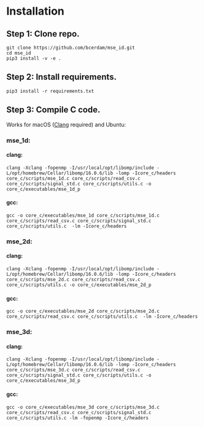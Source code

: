 # Installation

## Step 1: Clone repo.

```console
git clone https://github.com/bcerdam/mse_id.git
cd mse_id
pip3 install -v -e . 
```

## Step 2: Install requirements.

```console
pip3 install -r requirements.txt
```

## Step 3: Compile C code.

Works for macOS ([Clang](https://clang.llvm.org/get_started.html) required) and Ubuntu:

### mse_1d:

#### clang:
```console
clang -Xclang -fopenmp -I/usr/local/opt/libomp/include -L/opt/homebrew/Cellar/libomp/16.0.6/lib -lomp -Icore_c/headers core_c/scripts/mse_1d.c core_c/scripts/read_csv.c core_c/scripts/signal_std.c core_c/scripts/utils.c -o core_c/executables/mse_1d_p
```

#### gcc:
```console
gcc -o core_c/executables/mse_1d core_c/scripts/mse_1d.c core_c/scripts/read_csv.c core_c/scripts/signal_std.c core_c/scripts/utils.c  -lm -Icore_c/headers
```

### mse_2d:

#### clang:
```console
clang -Xclang -fopenmp -I/usr/local/opt/libomp/include -L/opt/homebrew/Cellar/libomp/16.0.6/lib -lomp -Icore_c/headers core_c/scripts/mse_2d.c core_c/scripts/read_csv.c core_c/scripts/utils.c -o core_c/executables/mse_2d_p
```

#### gcc:
```console
gcc -o core_c/executables/mse_2d core_c/scripts/mse_2d.c core_c/scripts/read_csv.c core_c/scripts/utils.c  -lm -Icore_c/headers
```

### mse_3d:

#### clang:
```console
clang -Xclang -fopenmp -I/usr/local/opt/libomp/include -L/opt/homebrew/Cellar/libomp/16.0.6/lib -lomp -Icore_c/headers core_c/scripts/mse_3d.c core_c/scripts/read_csv.c core_c/scripts/signal_std.c core_c/scripts/utils.c -o core_c/executables/mse_3d_p
```

#### gcc:
```console
gcc -o core_c/executables/mse_3d core_c/scripts/mse_3d.c core_c/scripts/read_csv.c core_c/scripts/signal_std.c core_c/scripts/utils.c -lm -fopenmp -Icore_c/headers
```
